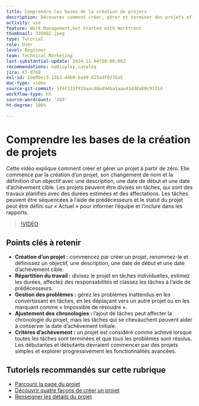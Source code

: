 ```yaml
---
title: Comprendre les bases de la création de projets
description: Découvrez comment créer, gérer et terminer des projets efficacement, ainsi que gérer les problèmes inattendus. Explorez les conseils adaptés aux personnes qui débutent, afin de leur permettre de maîtriser les fonctionnalités essentielles de gestion de projet.
activity: use
feature: Work Management,Get Started with Workfront
thumbnail: 335082.jpeg
type: Tutorial
role: User
level: Beginner
team: Technical Marketing
last-substantial-update: 2024-11-04T00:00:00Z
recommendations: noDisplay,catalog
jira: KT-8768
exl-id: 1be0bec5-13b3-44b0-ba49-d25adf0378a5
doc-type: video
source-git-commit: 1f6f333f919aacd8ed94ba1aae434d8a80c91314
workflow-type: ht
source-wordcount: '243'
ht-degree: 100%

---
```


# Comprendre les bases de la création de projets

Cette vidéo explique comment créer et gérer un projet à partir de zéro. Elle commence par la création d’un projet, son changement de nom et la définition d’un objectif avec une description, une date de début et une date d’achèvement cible. Les projets peuvent être divisés en tâches, qui sont des travaux planifiés avec des durées estimées et des affectations. Les tâches peuvent être séquencées à l’aide de prédécesseurs et le statut du projet peut être défini sur « Actuel » pour informer l’équipe et l’inclure dans les rapports.


>[!VIDEO](https://video.tv.adobe.com/v/3435898/?quality=12&learn=on&enablevpops&captions=fre_fr)

## Points clés à retenir

* **Création d’un projet :** commencez par créer un projet, renommez-le et définissez un objectif, une description, une date de début et une date d’achèvement cible.
* **Répartition du travail :** divisez le projet en tâches individuelles, estimez les durées, affectez des responsabilités et classez les tâches à l’aide de prédécesseurs.
* **Gestion des problèmes :** gérez les problèmes inattendus en les convertissant en tâches, en les déplaçant vers un autre projet ou en les marquant comme « Impossible de résoudre ».
* **Ajustement des chronologies :** l’ajout de tâches peut affecter la chronologie du projet, mais les tâches qui se chevauchent peuvent aider à conserver la date d’achèvement initiale.
* **Critères d’achèvement :** un projet est considéré comme achevé lorsque toutes les tâches sont terminées et que tous les problèmes sont résolus. Les débutantes et débutants devraient commencer par des projets simples et explorer progressivement les fonctionnalités avancées.


## Tutoriels recommandés sur cette rubrique

* [Parcourir la page du projet](/help/manage-work/projects/navigate-the-project-page.md)
* [Découvrir quatre façons de créer un projet](/help/manage-work/projects/understand-other-ways-to-create-projects.md)
* [Renseigner les détails du projet](/help/manage-work/projects/fill-in-the-project-details.md)

